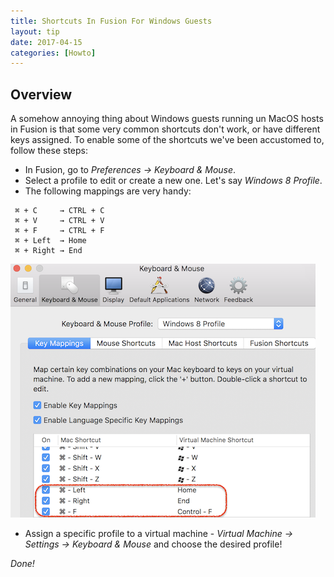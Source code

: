 ```yaml
---
title: Shortcuts In Fusion For Windows Guests
layout: tip
date: 2017-04-15
categories: [Howto]
---
```


## Overview

A somehow annoying thing about Windows guests running un MacOS hosts in Fusion is that some very common shortcuts don't work, or have different keys assigned. To enable some of the shortcuts we've been accustomed to, follow these steps:

* In Fusion, go to _Preferences → Keyboard & Mouse_.
* Select a profile to edit or create a new one. Let's say _Windows 8 Profile_.
* The following mappings are very handy:

```
 ⌘ + C     → CTRL + C
 ⌘ + V     → CTRL + V
 ⌘ + F     → CTRL + F
 ⌘ + Left  → Home
 ⌘ + Right → End
```

<img src="/assets/images/tips/fusion-keys.png" alt="fusion-keys" class="figure-body">

* Assign a specific profile to a virtual machine - _Virtual Machine → Settings → Keyboard & Mouse_ and choose the desired profile!

_Done!_
